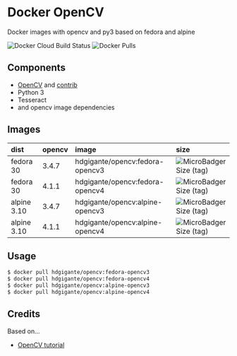 # Docker OpenCV

Docker images with opencv and py3 based on fedora and alpine

![Docker Cloud Build Status](https://img.shields.io/docker/cloud/build/hdgigante/opencv.svg) ![Docker Pulls](https://img.shields.io/docker/pulls/hdgigante/opencv.svg)

## Components

- [OpenCV](https://github.com/opencv/opencv) and [contrib](https://github.com/opencv/opencv_contrib)
- Python 3
- Tesseract
- and opencv image dependencies

## Images

| dist | opencv | image | size
| :--- | :--- | :--- | :--- |
| fedora 30 | 3.4.7 | hdgigante/opencv:fedora-opencv3 | ![MicroBadger Size (tag)](https://img.shields.io/microbadger/image-size/hdgigante/opencv/fedora-opencv3.svg)
| fedora 30 | 4.1.1 | hdgigante/opencv:fedora-opencv4 | ![MicroBadger Size (tag)](https://img.shields.io/microbadger/image-size/hdgigante/opencv/fedora-opencv4.svg)
| alpine 3.10 | 3.4.7 | hdgigante/opencv:alpine-opencv3 | ![MicroBadger Size (tag)](https://img.shields.io/microbadger/image-size/hdgigante/opencv/alpine-opencv3.svg)
| alpine 3.10 | 4.1.1 | hdgigante/opencv:alpine-opencv4 | ![MicroBadger Size (tag)](https://img.shields.io/microbadger/image-size/hdgigante/opencv/alpine-opencv4.svg)


## Usage

```bash
$ docker pull hdgigante/opencv:fedora-opencv3
$ docker pull hdgigante/opencv:fedora-opencv4
$ docker pull hdgigante/opencv:alpine-opencv3
$ docker pull hdgigante/opencv:alpine-opencv4
```

## Credits

Based on...

- [OpenCV tutorial](https://docs.opencv.org/trunk/dd/dd5/tutorial_py_setup_in_fedora.html)
